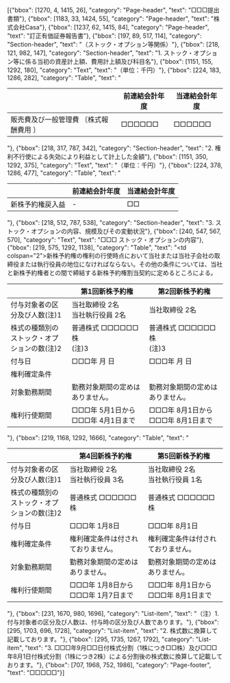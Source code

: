 [{"bbox": [1270, 4, 1415, 26], "category": "Page-header", "text": "□□□提出書類"}, {"bbox": [1183, 33, 1424, 55], "category": "Page-header", "text": "株式会社Casa"}, {"bbox": [1237, 62, 1415, 84], "category": "Page-header", "text": "訂正有価証券報告書"}, {"bbox": [197, 89, 517, 114], "category": "Section-header", "text": "（ストック・オプション等関係）"}, {"bbox": [218, 121, 982, 147], "category": "Section-header", "text": "1. ストック・オプション等に係る当初の資産計上額、費用計上額及び科目名"}, {"bbox": [1151, 155, 1292, 180], "category": "Text", "text": "（単位：千円）"}, {"bbox": [224, 183, 1286, 282], "category": "Table", "text": "<table><thead><tr><th></th><th>前連結会計年度</th><th>当連結会計年度</th></tr></thead><tbody><tr><td>販売費及び一般管理費 〔株式報酬費用 〕</td><td>□□□□□□</td><td>□□□□□□</td></tr></tbody></table>"}, {"bbox": [218, 317, 787, 342], "category": "Section-header", "text": "2. 権利不行使による失効により利益として計上した金額"}, {"bbox": [1151, 350, 1292, 375], "category": "Text", "text": "（単位：千円）"}, {"bbox": [224, 378, 1286, 477], "category": "Table", "text": "<table><thead><tr><th></th><th>前連結会計年度</th><th>当連結会計年度</th></tr></thead><tbody><tr><td>新株予約権戻入益</td><td>-</td><td>□□</td></tr></tbody></table>"}, {"bbox": [218, 512, 787, 538], "category": "Section-header", "text": "3. ストック・オプションの内容、規模及びその変動状況"}, {"bbox": [240, 547, 567, 570], "category": "Text", "text": "□□□ ストック・オプションの内容"}, {"bbox": [219, 575, 1292, 1138], "category": "Table", "text": "<table><thead><tr><th></th><th>第1回新株予約権</th><th>第2回新株予約権</th></tr></thead><tbody><tr><td>付与対象者の区分及び人数(注)1</td><td>当社取締役 2名<br>当社執行役員 2名</td><td>当社取締役 2名</td></tr><tr><td>株式の種類別の<br>ストック・オプションの数(注)2</td><td>普通株式 □□□□□□株<br>(注)3</td><td>普通株式 □□□□□□株<br>(注)3</td></tr><tr><td>付与日</td><td>□□□年 月 日</td><td>□□□年 月 日</td></tr><tr><td>権利確定条件</td><td colspan=\"2\">新株予約権の権利の行使時点において当社または当社子会社の取締役または執行役員の地位になければならない。その他の条件については、当社と新株予約権者との間で締結する新株予約権割当契約に定めるところによる。</td></tr><tr><td>対象勤務期間</td><td>勤務対象期間の定めはありません。</td><td>勤務対象期間の定めはありません。</td></tr><tr><td>権利行使期間</td><td>□□□年 5月1日から<br>□□□年 4月1日まで</td><td>□□□年 8月1日から<br>□□□年 8月1日まで</td></tr></tbody></table>"}, {"bbox": [219, 1168, 1292, 1666], "category": "Table", "text": "<table><thead><tr><th></th><th>第4回新株予約権</th><th>第5回新株予約権</th></tr></thead><tbody><tr><td>付与対象者の区分及び人数(注)1</td><td>当社取締役 2名<br>当社執行役員 3名</td><td>当社取締役 2名<br>当社執行役員 1名</td></tr><tr><td>株式の種類別の<br>ストック・オプションの数(注)2</td><td>普通株式 □□□□□□株</td><td>普通株式 □□□□□□株</td></tr><tr><td>付与日</td><td>□□□年 1月8日</td><td>□□□年 8月1日</td></tr><tr><td>権利確定条件</td><td>権利確定条件は付されておりません。</td><td>権利確定条件は付されておりません。</td></tr><tr><td>対象勤務期間</td><td>勤務対象期間の定めはありません。</td><td>勤務対象期間の定めはありません。</td></tr><tr><td>権利行使期間</td><td>□□□年 1月8日から<br>□□□年 1月7日まで</td><td>□□□年 8月1日から<br>□□□年 8月1日まで</td></tr></tbody></table>"}, {"bbox": [231, 1670, 980, 1696], "category": "List-item", "text": "（注）1. 付与対象者の区分及び人数は、付与時の区分及び人数であります。"}, {"bbox": [295, 1703, 696, 1728], "category": "List-item", "text": "2. 株式数に換算して記載しております。"}, {"bbox": [295, 1735, 1267, 1792], "category": "List-item", "text": "3. □□□年9月□□日付株式分割（1株につき□□株）及び□□□年8月1日付株式分割（1株につき2株）による分割後の株式数に換算して記載しております。"}, {"bbox": [707, 1968, 752, 1986], "category": "Page-footer", "text": "□□□□□"}]